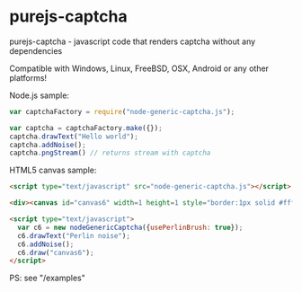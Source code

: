 # purejs-captcha

purejs-captcha - javascript code that renders captcha without any dependencies

Compatible with Windows, Linux, FreeBSD, OSX, Android or any other platforms!

Node.js sample:

```js
var captchaFactory = require("node-generic-captcha.js");

var captcha = captchaFactory.make({});
captcha.drawText("Hello world");
captcha.addNoise();
captcha.pngStream() // returns stream with captcha
```

HTML5 canvas sample:

```html
<script type="text/javascript" src="node-generic-captcha.js"></script>

<div><canvas id="canvas6" width=1 height=1 style="border:1px solid #fff;visibility:hidden;padding-bottom: 10px;"></canvas></div>

<script type="text/javascript">
  var c6 = new nodeGenericCaptcha({usePerlinBrush: true});
  c6.drawText("Perlin noise");
  c6.addNoise();
  c6.draw("canvas6");
</script>
  ```

PS: see "/examples"
